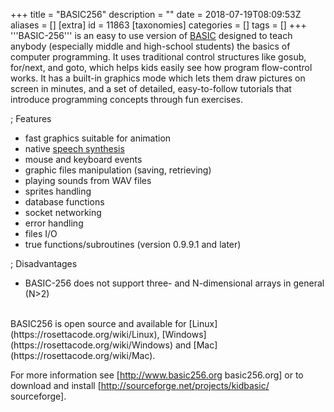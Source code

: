 +++
title = "BASIC256"
description = ""
date = 2018-07-19T08:09:53Z
aliases = []
[extra]
id = 11863
[taxonomies]
categories = []
tags = []
+++
'''BASIC-256''' is an easy to use version of [BASIC](https://rosettacode.org/wiki/BASIC) designed to teach anybody (especially middle and high-school students) the basics of computer programming. It uses traditional control structures like gosub, for/next, and goto, which helps kids easily see how program flow-control works. It has a built-in graphics mode which lets them draw pictures on screen in minutes, and a set of detailed, easy-to-follow tutorials that introduce programming concepts through fun exercises.

; Features
* fast graphics suitable for animation
* native [speech synthesis](https://rosettacode.org/wiki/speech_synthesis)
* mouse and keyboard events
* graphic files manipulation (saving, retrieving)
* playing sounds from WAV files
* sprites handling
* database functions
* socket networking
* error handling
* files I/O
* true functions/subroutines (version 0.9.9.1 and later)

; Disadvantages
* BASIC-256 does not support three- and N-dimensional arrays in general (N>2)
<br/>
BASIC256 is open source and available for [Linux](https://rosettacode.org/wiki/Linux), [Windows](https://rosettacode.org/wiki/Windows) and [Mac](https://rosettacode.org/wiki/Mac).

For more information see [http://www.basic256.org basic256.org] or to download and install [http://sourceforge.net/projects/kidbasic/ sourceforge].
